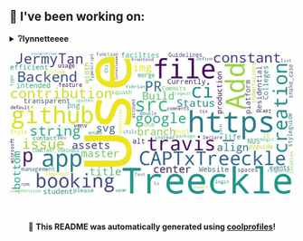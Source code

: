 
## 🔨 I've been working on:

<details>
<summary><strong>❔lynnetteeee</strong></summary>
Link to repo: https://github.com/lynnetteeee/lynnetteeee
<br/>
This repository contains a detailed readme file which provides a comprehensive overview of the project.

---

The repository 'lynnetteeee' had commits focused on various improvements and updates. These included fixing a bug related to emojis, improving markdown formatting, auto-updating the README.md file, reverting gitignore changes, adding bold headers, integrating GitHub actions for wordcloud generation, and making minor text and prompt changes.
</details>


![Image Alt Text](https://github.com/lynnetteeee/lynnetteeee/blob/main/out.jpg)

<br>

<p align="center">
📢 <strong>This README was automatically generated using <a href="https://github.com/lshaoqin/coolprofiles">coolprofiles</a>!</strong>
</p>
